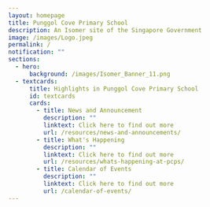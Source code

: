 ```yaml
---
layout: homepage
title: Punggol Cove Primary School
description: An Isomer site of the Singapore Government
image: /images/Logo.jpeg
permalink: /
notification: ""
sections:
  - hero:
      background: /images/Isomer_Banner_11.png
  - textcards:
      title: Highlights in Punggol Cove Primary School
      id: textcards
      cards:
        - title: News and Announcement
          description: ""
          linktext: Click here to find out more
          url: /resources/news-and-announcements/
        - title: What's Happening
          description: ""
          linktext: Click here to find out more
          url: /resources/whats-happening-at-pcps/
        - title: Calendar of Events
          description: ""
          linktext: Click here to find out more
          url: /calendar-of-events/
---
```

